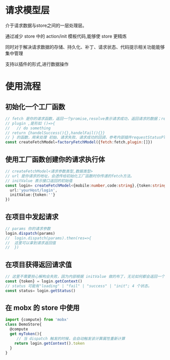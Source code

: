 # 请求模型层
  介于请求数据与store之间的一层处理层。

  通过减少 store 中的 action/init 模板代码,能够使 store 更精炼

  同时对于解决请求数据的存储、持久化、补丁、请求状态、代码提示相关功能能够集中管理

  支持以插件的形式,进行数据操作
# 使用流程
## 初始化一个工厂函数
```js
// fetch 是你的请求函数，返回一个promise,resolve表示请求成功，返回请求的数据；reject 表示请求失败，返回错误原因
// plugin ,是形如 ()=>{
//   // do something
// return {handelSuccess(){},handelFail(){}}
// } 的函数，用来处理 初始、请求失败、请求成功的回调，参考内部插件requestStatusPlugin 的实现。
const createFetchModel=factoryFetchModel({fetch:fetch,plugin:[]})
```
## 使用工厂函数创建你的请求执行体
```ts
// createFetchModel<请求参数类型,数据类型>
// url 是你请求的地址，会透传给初始化工厂函数时你传递的fetch方法。
// initValue 表示接口返回的初始值
const login= createFetchModel<{mobile:number,code:string},{token:string}>({
  url:'yourHost/login',
  initValue:{token:''}
})
```
## 在项目中发起请求
```ts
// params 你的请求参数
login.dispatch(params)
//  login.dispatch(params).then(res=>{
//  这里可以拿到请求返回值
//  })
```
## 在项目获得返回请求值
```ts
// 这里不需要担心解构会失败，因为内部根据 initValue 做的布丁，无论如何都会返回一个{ token }的对象结构
const {token} = login.getContext()
// status 可能有"loading" | "fail" | "success" | "init"; 4 个状态。
const status= login.getStatus() 

```
## 在 mobx 的 store 中使用
```ts
import {compute} from 'mobx'
class DemoStore{
  @compute
  get myToken(){
     // 当 dispatch 触发的时候，会自动触发该计算属性重新计算
    return login.getContext().token
  }
}
```